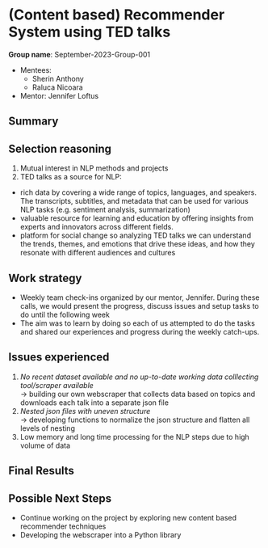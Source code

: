 # (Content based) Recommender System using TED talks
**Group name**: September-2023-Group-001<br>
- Mentees:
    - Sherin Anthony
    - Raluca Nicoara
- Mentor: Jennifer Loftus 
    
## Summary

## Selection reasoning
1. Mutual interest in NLP methods and projects
2. TED talks as a source for NLP: 
  - rich data by covering a wide range of topics, languages, and speakers. The transcripts, subtitles, and metadata that can be used for various NLP tasks (e.g. sentiment analysis, summarization)
  - valuable resource for learning and education by offering insights from experts and innovators across different fields.
  - platform for social change so analyzing TED talks we can understand the trends, themes, and emotions that drive these ideas, and how they resonate with different audiences and cultures

## Work strategy
- Weekly team check-ins organized by our mentor, Jennifer. During these calls, we would present the progress, discuss issues and setup tasks to do until the following week
- The aim was to learn by doing so each of us attempted to do the tasks and shared our experiences and progress during the weekly catch-ups.
  
## Issues experienced
1. *No recent dataset available and no up-to-date working data colllecting tool/scraper available* <br>
   -> building our own webscraper that collects data based on topics and downloads each talk into a separate json file
2. *Nested json files with uneven structure* <br>
   -> developing functions to normalize the json structure and flatten all levels of nesting
3. Low memory and long time processing for the NLP steps due to high volume of data 

## Final Results

## Possible Next Steps
- Continue working on the project by exploring new content based recommender techniques
- Developing the webscraper into a Python library
